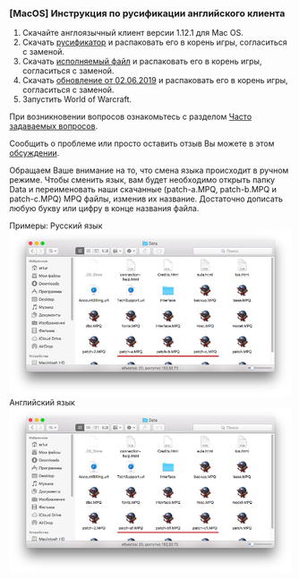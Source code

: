 ### [MacOS] Инструкция по русификации английского клиента

1. Скачайте англоязычный клиент версии 1.12.1 для Mac OS.
2. Скачать [русификатор](https://drive.google.com/open?id=1NhJtUAvycCpjz8tHfa_QQ94nnTikrQ7E) и распаковать его в корень игры, согласиться с заменой.
3. Скачать [исполняемый файл](https://www.dropbox.com/s/g6u9iau7fyrr4ec/World%20of%20Warcraft.zip?dl=1) и распаковать его в корень игры, согласиться с заменой.
4. Скачать [обновление от 02.06.2019](https://drive.google.com/open?id=1r4WIB8QkfLDodZuGjlJo-ytf60Nc4iNK) и распаковать его в корень игры, согласиться с заменой.
5. Запустить World of Warcraft.

При возникновении вопросов ознакомьтесь с разделом [Часто задаваемых вопросов](frequently_asked_questions.html).

Сообщить о проблеме или просто оставить отзыв Вы можете в этом [обсуждении](https://vk.com/topic-113603759_35171106).

Обращаем Ваше внимание на то, что смена языка происходит в ручном режиме.
Чтобы сменить язык, вам будет необходимо открыть папку Data и переименовать наши скачанные (patch-a.MPQ, patch-b.MPQ и patch-c.MPQ) MPQ файлы, изменив их название. Достаточно дописать любую букву или цифру в конце названия файла.

Примеры:
Русский язык
![image1](assets\img\mac_instruction1.jpg)
Английский язык
![image2](assets\img\mac_instruction2.jpg)